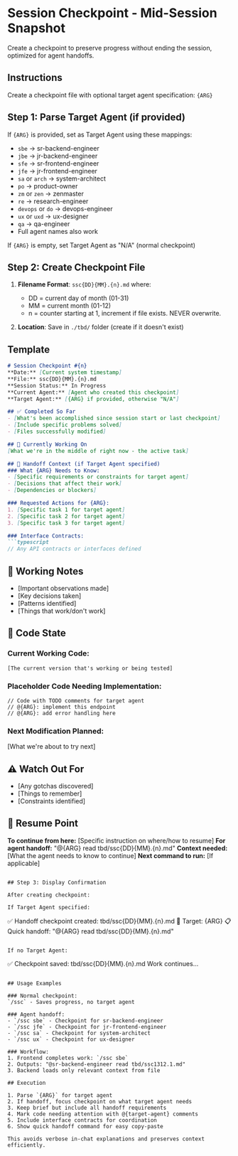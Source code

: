 # Session Checkpoint - Mid-Session Snapshot

Create a checkpoint to preserve progress without ending the session, optimized for agent handoffs.

## Instructions

Create a checkpoint file with optional target agent specification: `{ARG}`

## Step 1: Parse Target Agent (if provided)

If `{ARG}` is provided, set as Target Agent using these mappings:
- `sbe` → sr-backend-engineer
- `jbe` → jr-backend-engineer  
- `sfe` → sr-frontend-engineer
- `jfe` → jr-frontend-engineer
- `sa` or `arch` → system-architect
- `po` → product-owner
- `zm` or `zen` → zenmaster
- `re` → research-engineer
- `devops` or `do` → devops-engineer
- `ux` or `uxd` → ux-designer
- `qa` → qa-engineer
- Full agent names also work

If `{ARG}` is empty, set Target Agent as "N/A" (normal checkpoint)

## Step 2: Create Checkpoint File

1. **Filename Format**: `ssc{DD}{MM}.{n}.md` where:
   - DD = current day of month (01-31)
   - MM = current month (01-12)
   - n = counter starting at 1, increment if file exists. NEVER overwrite.

2. **Location**: Save in `./tbd/` folder (create if it doesn't exist)

## Template

```markdown
# Session Checkpoint #{n}
**Date:** [Current system timestamp]
**File:** ssc{DD}{MM}.{n}.md
**Session Status:** In Progress
**Current Agent:** [Agent who created this checkpoint]
**Target Agent:** [{ARG} if provided, otherwise "N/A"]

## ✅ Completed So Far
- [What's been accomplished since session start or last checkpoint]
- [Include specific problems solved]
- [Files successfully modified]

## 🚧 Currently Working On
[What we're in the middle of right now - the active task]

## 🔄 Handoff Context (if Target Agent specified)
### What {ARG} Needs to Know:
- [Specific requirements or constraints for target agent]
- [Decisions that affect their work]
- [Dependencies or blockers]

### Requested Actions for {ARG}:
1. [Specific task 1 for target agent]
2. [Specific task 2 for target agent]
3. [Specific task 3 for target agent]

### Interface Contracts:
```typescript
// Any API contracts or interfaces defined
```

## 📝 Working Notes
- [Important observations made]
- [Key decisions taken]
- [Patterns identified]
- [Things that work/don't work]

## 💾 Code State
### Current Working Code:
```
[The current version that's working or being tested]
```

### Placeholder Code Needing Implementation:
```
// Code with TODO comments for target agent
// @{ARG}: implement this endpoint
// @{ARG}: add error handling here
```

### Next Modification Planned:
[What we're about to try next]

## ⚠️ Watch Out For
- [Any gotchas discovered]
- [Things to remember]
- [Constraints identified]

## 🔖 Resume Point
**To continue from here:** [Specific instruction on where/how to resume]
**For agent handoff:** "@{ARG} read tbd/ssc{DD}{MM}.{n}.md"
**Context needed:** [What the agent needs to know to continue]
**Next command to run:** [If applicable]
```

## Step 3: Display Confirmation

After creating checkpoint:

If Target Agent specified:
```
✅ Handoff checkpoint created: tbd/ssc{DD}{MM}.{n}.md
🎯 Target: {ARG}
📋 Quick handoff: "@{ARG} read tbd/ssc{DD}{MM}.{n}.md"
```

If no Target Agent:
```
✅ Checkpoint saved: tbd/ssc{DD}{MM}.{n}.md
Work continues...
```

## Usage Examples

### Normal checkpoint:
`/ssc` - Saves progress, no target agent

### Agent handoff:
- `/ssc sbe` - Checkpoint for sr-backend-engineer
- `/ssc jfe` - Checkpoint for jr-frontend-engineer
- `/ssc sa` - Checkpoint for system-architect
- `/ssc ux` - Checkpoint for ux-designer

### Workflow:
1. Frontend completes work: `/ssc sbe`
2. Outputs: "@sr-backend-engineer read tbd/ssc1312.1.md"
3. Backend loads only relevant context from file

## Execution

1. Parse `{ARG}` for target agent
2. If handoff, focus checkpoint on what target agent needs
3. Keep brief but include all handoff requirements
4. Mark code needing attention with @{target-agent} comments
5. Include interface contracts for coordination
6. Show quick handoff command for easy copy-paste

This avoids verbose in-chat explanations and preserves context efficiently.